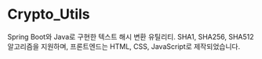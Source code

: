 # Crypto_Utils
Spring Boot와 Java로 구현한 텍스트 해시 변환 유틸리티. SHA1, SHA256, SHA512 알고리즘을 지원하며, 프론트엔드는 HTML, CSS, JavaScript로 제작되었습니다.
